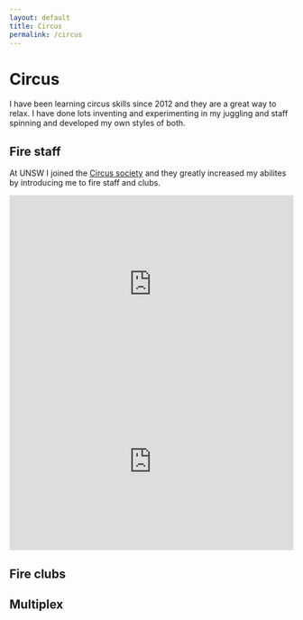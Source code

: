 ```yaml
---
layout: default
title: Circus
permalink: /circus
---
```


# Circus
I have been learning circus skills since 2012 and they are a great way to relax. I have done lots inventing and experimenting in my juggling and staff spinning and developed my own styles of both.

## Fire staff
At UNSW I joined the [Circus society](http://circusoc.com/) and they greatly increased my abilites by introducing me to fire staff and clubs.

<iframe src="https://youtu.be/oBLuJbg3j6s" width="100%" max-width="500" height="315" frameborder="0" allowfullscreen></iframe>


<iframe src="https://www.youtube.com/watch?v=k5s1cMNTmGs" width="100%" max-width="500" height="315" frameborder="0" allowfullscreen></iframe>

## Fire clubs

## Multiplex

